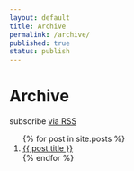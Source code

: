 ```yaml
---
layout: default
title: Archive
permalink: /archive/
published: true
status: publish
---
```


<div class="container">
  <div class="archive">
    <h1>Archive</h1>
    <p class="rss-subscribe">subscribe <a href="{{ "/feed.xml" | prepend: site.baseurl }}">via RSS</a></p>
    <ol>
    {% for post in site.posts %}
      <li>
        <a href="{{post.url}}">{{ post.title }}</a>
      </li>
    {% endfor %}
    </ol>
  </div>
</div>